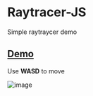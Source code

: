 # Raytracer-JS
Simple raytraycer demo

## [Demo](https://dra1ex.github.io/raytracer-js/)
Use **WASD** to move

![image](https://user-images.githubusercontent.com/1194059/125252418-c987c700-e311-11eb-9242-0ec0fb87ae91.png)
